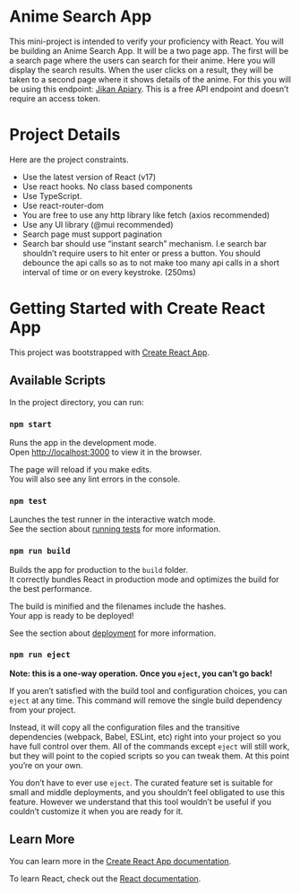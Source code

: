 # Anime Search App

This mini-project is intended to verify your proficiency with React.
You will be building an Anime Search App. It will be a two page app. The first will be a search
page where the users can search for their anime. Here you will display the search results. When
the user clicks on a result, they will be taken to a second page where it shows details of the
anime.
For this you will be using this endpoint: [Jikan Apiary](https://jikan.docs.apiary.io/#). This is a free API endpoint
and doesn’t require an access token.

# Project Details

Here are the project constraints.

- Use the latest version of React (v17)
- Use react hooks. No class based components
- Use TypeScript.
- Use react-router-dom
- You are free to use any http library like fetch (axios recommended)
- Use any UI library (@mui recommended)
- Search page must support pagination
- Search bar should use “instant search” mechanism. I.e search bar shouldn’t require
  users to hit enter or press a button. You should debounce the api calls so as to not make
  too many api calls in a short interval of time or on every keystroke. (250ms)

# Getting Started with Create React App

This project was bootstrapped with [Create React App](https://github.com/facebook/create-react-app).

## Available Scripts

In the project directory, you can run:

### `npm start`

Runs the app in the development mode.\
Open [http://localhost:3000](http://localhost:3000) to view it in the browser.

The page will reload if you make edits.\
You will also see any lint errors in the console.

### `npm test`

Launches the test runner in the interactive watch mode.\
See the section about [running tests](https://facebook.github.io/create-react-app/docs/running-tests) for more information.

### `npm run build`

Builds the app for production to the `build` folder.\
It correctly bundles React in production mode and optimizes the build for the best performance.

The build is minified and the filenames include the hashes.\
Your app is ready to be deployed!

See the section about [deployment](https://facebook.github.io/create-react-app/docs/deployment) for more information.

### `npm run eject`

**Note: this is a one-way operation. Once you `eject`, you can’t go back!**

If you aren’t satisfied with the build tool and configuration choices, you can `eject` at any time. This command will remove the single build dependency from your project.

Instead, it will copy all the configuration files and the transitive dependencies (webpack, Babel, ESLint, etc) right into your project so you have full control over them. All of the commands except `eject` will still work, but they will point to the copied scripts so you can tweak them. At this point you’re on your own.

You don’t have to ever use `eject`. The curated feature set is suitable for small and middle deployments, and you shouldn’t feel obligated to use this feature. However we understand that this tool wouldn’t be useful if you couldn’t customize it when you are ready for it.

## Learn More

You can learn more in the [Create React App documentation](https://facebook.github.io/create-react-app/docs/getting-started).

To learn React, check out the [React documentation](https://reactjs.org/).
